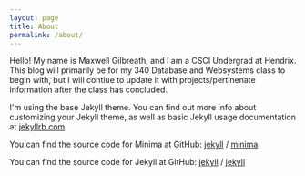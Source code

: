 ```yaml
---
layout: page
title: About
permalink: /about/
---
```

Hello! My name is Maxwell Gilbreath, and I am a CSCI Undergrad at Hendrix. This blog will primarily be for my 340 Database and Websystems class to begin with, but I will contiue to update it with projects/pertinenate information after the class has concluded.

I'm using the base Jekyll theme. You can find out more info about customizing your Jekyll theme, as well as basic Jekyll usage documentation at [jekyllrb.com](https://jekyllrb.com/)

You can find the source code for Minima at GitHub:
[jekyll][jekyll-organization] /
[minima](https://github.com/jekyll/minima)

You can find the source code for Jekyll at GitHub:
[jekyll][jekyll-organization] /
[jekyll](https://github.com/jekyll/jekyll)


[jekyll-organization]: https://github.com/jekyll
